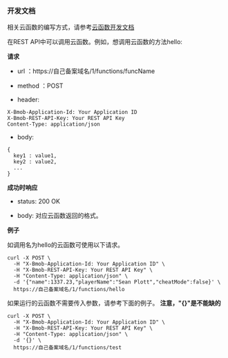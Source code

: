### 开发文档

相关云函数的编写方式，请参考[云函数开发文档](http://doc.bmobapp.com/cloud_function/web/develop_doc/)

在REST API中可以调用云函数。例如，想调用云函数的方法hello:


**请求**

- url ：https://自己备案域名/1/functions/funcName

- method ：POST

- header:

```
X-Bmob-Application-Id: Your Application ID
X-Bmob-REST-API-Key: Your REST API Key
Content-Type: application/json
```

- body:

```
{
  key1 : value1,
  key2 : value2,
  ...
}
```

**成功时响应**

- status: 200 OK

- body: 对应云函数返回的格式。

**例子**

如调用名为hello的云函数可使用以下请求。

```
curl -X POST \
  -H "X-Bmob-Application-Id: Your Application ID" \
  -H "X-Bmob-REST-API-Key: Your REST API Key" \
  -H "Content-Type: application/json" \
  -d '{"name":1337.23,"playerName":"Sean Plott","cheatMode":false}' \
  https://自己备案域名/1/functions/hello
```

如果运行的云函数不需要传入参数，请参考下面的例子。
**注意，"{}"是不能缺的**

```
curl -X POST \
  -H "X-Bmob-Application-Id: Your Application ID" \
  -H "X-Bmob-REST-API-Key: Your REST API Key" \
  -H "Content-Type: application/json" \
  -d '{}' \
  https://自己备案域名/1/functions/test
```


